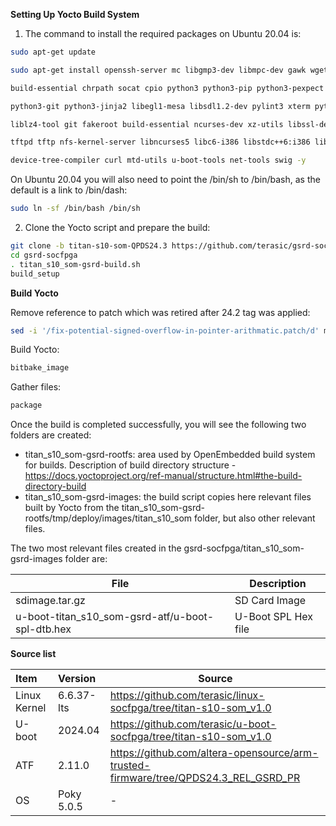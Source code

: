 

**Setting Up Yocto Build System** 

1. The command to install the required packages on Ubuntu 20.04 is:

```bash
sudo apt-get update

sudo apt-get install openssh-server mc libgmp3-dev libmpc-dev gawk wget git diffstat unzip texinfo gcc \

build-essential chrpath socat cpio python3 python3-pip python3-pexpect xz-utils debianutils iputils-ping \

python3-git python3-jinja2 libegl1-mesa libsdl1.2-dev pylint3 xterm python3-subunit mesa-common-dev zstd \

liblz4-tool git fakeroot build-essential ncurses-dev xz-utils libssl-dev bc flex libelf-dev bison xinetd \

tftpd tftp nfs-kernel-server libncurses5 libc6-i386 libstdc++6:i386 libgcc++1:i386 lib32z1 \

device-tree-compiler curl mtd-utils u-boot-tools net-tools swig -y
```



On Ubuntu 20.04 you will also need to point the /bin/sh to /bin/bash, as the default is a link to /bin/dash:

```bash
sudo ln -sf /bin/bash /bin/sh
```
2. Clone the Yocto script and prepare the build:

```bash
git clone -b titan-s10-som-QPDS24.3 https://github.com/terasic/gsrd-socfpga
cd gsrd-socfpga
. titan_s10_som-gsrd-build.sh
build_setup
```

**Build Yocto**

Remove reference to patch which was retired after 24.2 tag was applied:

```bash
sed -i '/fix-potential-signed-overflow-in-pointer-arithmatic.patch/d' meta-intel-fpga-refdes/recipes-connectivity/openssh/openssh_%.bbappend
```
Build Yocto:

```bash
bitbake_image
```
Gather files:
```bash
package
```



Once the build is completed successfully, you will see the following two folders are created:

- titan_s10_som-gsrd-rootfs: area used by OpenEmbedded build system for builds. Description of build directory structure - https://docs.yoctoproject.org/ref-manual/structure.html#the-build-directory-build
- titan_s10_som-gsrd-images: the build script copies here relevant files built by Yocto from the titan_s10_som-gsrd-rootfs/tmp/deploy/images/titan_s10_som folder, but also other relevant files.



The two most relevant files created in the gsrd-socfpga/titan_s10_som-gsrd-images folder are:


| File | Description      |
| ---- | ---------- |
|sdimage.tar.gz | SD Card Image |
|   u-boot-titan_s10_som-gsrd-atf/u-boot-spl-dtb.hex |U-Boot SPL Hex file         |



**Source list**


|Item   |Version     |Source     |
|:--------|:--------|--------|
|Linux Kernel       |6.6.37-lts | https://github.com/terasic/linux-socfpga/tree/titan-s10-som_v1.0       |
| U-boot       | 2024.04        | https://github.com/terasic/u-boot-socfpga/tree/titan-s10-som_v1.0       |
| ATF       | 2.11.0        | https://github.com/altera-opensource/arm-trusted-firmware/tree/QPDS24.3_REL_GSRD_PR       |
| OS       | Poky 5.0.5        | -       |















